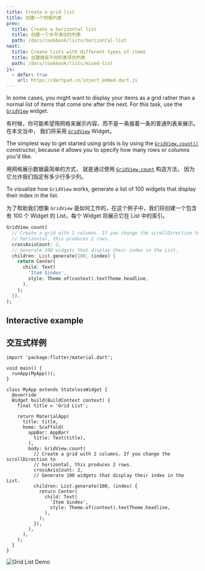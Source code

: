 ```yaml
---
title: Create a grid list
title: 创建一个网格列表
prev:
  title: Create a horizontal list
  title: 创建一个水平滑动的列表
  path: /docs/cookbook/lists/horizontal-list
next:
  title: Create lists with different types of items
  title: 创建拥有不同列表项的列表
  path: /docs/cookbook/lists/mixed-list
js:
  - defer: true
    url: https://dartpad.cn/inject_embed.dart.js
---
```


In some cases, you might want to display your items as a grid rather than
a normal list of items that come one after the next.
For this task, use the [`GridView`][] widget.

有时候，你可能希望用网格来展示内容，而不是一条接着一条的普通列表来展示。在本文当中，
我们将采用 [`GridView`]({{site.api}}/flutter/widgets/GridView-class.html) Widget。

The simplest way to get started using grids is by using the
[`GridView.count()`][] constructor,
because it allows you to specify how many rows or columns you'd like.

用网格展示数据最简单的方式，
就是通过使用 [`GridView.count`]({{site.api}}/flutter/widgets/GridView/GridView.count.html) 构造方法，
因为它允许我们指定有多少行多少列。

To visualize how `GridView` works, 
generate a list of 100 widgets that display their index in the list.

为了帮助我们想象 `GridView` 是如何工作的，在这个例子中，我们将创建一个包含有 100 个 Widget 的 List，每个 Widget 将展示它在 List 中的索引。

<!-- skip -->
```dart
GridView.count(
  // Create a grid with 2 columns. If you change the scrollDirection to
  // horizontal, this produces 2 rows.
  crossAxisCount: 2,
  // Generate 100 widgets that display their index in the List.
  children: List.generate(100, (index) {
    return Center(
      child: Text(
        'Item $index',
        style: Theme.of(context).textTheme.headline,
      ),
    );
  }),
);
```

## Interactive example

## 交互式样例

```run-dartpad:theme-light:mode-flutter:run-true:width-100%:height-600px:split-60
import 'package:flutter/material.dart';

void main() {
  runApp(MyApp());
}

class MyApp extends StatelessWidget {
  @override
  Widget build(BuildContext context) {
    final title = 'Grid List';

    return MaterialApp(
      title: title,
      home: Scaffold(
        appBar: AppBar(
          title: Text(title),
        ),
        body: GridView.count(
          // Create a grid with 2 columns. If you change the scrollDirection to
          // horizontal, this produces 2 rows.
          crossAxisCount: 2,
          // Generate 100 widgets that display their index in the List.
          children: List.generate(100, (index) {
            return Center(
              child: Text(
                'Item $index',
                style: Theme.of(context).textTheme.headline,
              ),
            );
          }),
        ),
      ),
    );
  }
}
```

<noscript>
  <img src="/images/cookbook/grid-list.gif" alt="Grid List Demo" class="site-mobile-screenshot" />
</noscript>

[`GridView`]: {{site.api}}/flutter/widgets/GridView-class.html
[`GridView.count()`]: {{site.api}}/flutter/widgets/GridView/GridView.count.html
